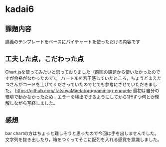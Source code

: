 # kadai6
## 課題内容
講義のテンプレートをベースにパイチャートを使っただけの内容です
## 工夫した点，こだわった点
Chart.jsを使ってみたいと思っておりました（前回の課題から使いたかったのですが余裕がなかったので）。
ハードルを若干感じていたところ，ちょうどまえたつさんがコードを上げてくださっていたのでとても参考にさせていただきました。
https://github.com/TatsuyaMaeta/programming-enquete 
最初は自分の環境で動かなかったため，エラーを検出できるようにしてから1行ずつ何とか理解しながら写経しました。

## 感想
bar chartの方はちょっと難しそうと思ったので今回は手を出しませんでした。
文字列を抜き出したり，箱をつくってそこに配列を入れる感覚を意識しました。
